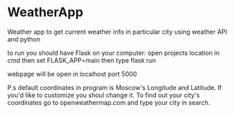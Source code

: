 # WeatherApp
Weather app to get current weather info in particular city using weather API and python 


to run you should have Flask on your computer:
  open projects location in cmd 
  then set FLASK_APP=main
  then type flask run
  
  webpage will be open in localhost port 5000
  
  P.s
  default coordinates in program is Moscow's Longitude and Latitude. If you'd like to customize you shoul change it.
  To find out your city's coordinates go to openweathermap.com and type your city in search.
